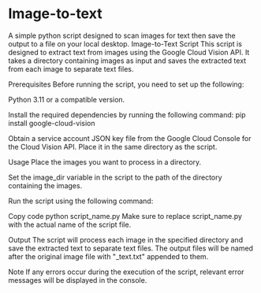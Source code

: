 # Image-to-text
A simple python script designed to scan images for text then save the output to a file on your local desktop.
Image-to-Text Script
This script is designed to extract text from images using the Google Cloud Vision API. It takes a directory containing images as input and saves the extracted text from each image to separate text files.

Prerequisites
Before running the script, you need to set up the following:

Python 3.11 or a compatible version.

Install the required dependencies by running the following command:
pip install google-cloud-vision

Obtain a service account JSON key file from the Google Cloud Console for the Cloud Vision API. Place it in the same directory as the script.

Usage
Place the images you want to process in a directory.

Set the image_dir variable in the script to the path of the directory containing the images.

Run the script using the following command:

Copy code
python script_name.py
Make sure to replace script_name.py with the actual name of the script file.

Output
The script will process each image in the specified directory and save the extracted text to separate text files. The output files will be named after the original image file with "_text.txt" appended to them.

Note
If any errors occur during the execution of the script, relevant error messages will be displayed in the console.
